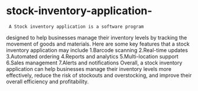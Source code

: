 # stock-inventory-application-
     A Stock inventory application is a software program
 designed to help businesses manage their inventory
 levels by tracking the movement of goods and materials.
 Here are some key features that a stock inventory 
application may include
1.Barcode scanning
2.Real-time updates
3.Automated ordering
4.Reports and analytics
5.Multi-location support
6.Sales management
7.Alerts and notifications
  Overall, a stock inventory application can help businesses
 manage their inventory levels more effectively, reduce the
 risk of stockouts and overstocking, and improve their overall 
efficiency and profitability.

